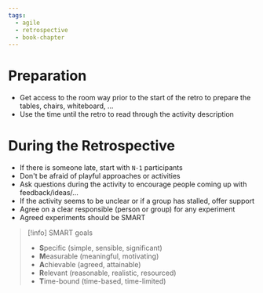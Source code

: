 ```yaml
---
tags:
  - agile
  - retrospective
  - book-chapter
---
```

# Preparation

- Get access to the room way prior to the start of the retro to prepare the tables, chairs, whiteboard, ...
- Use the time until the retro to read through the activity description

# During the Retrospective

- If there is someone late, start with `N-1` participants
- Don't be afraid of playful approaches or activities
- Ask questions during the activity to encourage people coming up with feedback/ideas/...
- If the activity seems to be unclear or if a group has stalled, offer support
- Agree on a clear responsible (person or group) for any experiment
- Agreed experiments should be SMART

> [!info] SMART goals
> - **S**pecific (simple, sensible, significant)
> - **M**easurable (meaningful, motivating)
> - **A**chievable (agreed, attainable)
> - **R**elevant (reasonable, realistic, resourced)
> - **T**ime-bound (time-based, time-limited)
